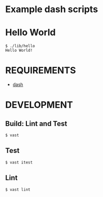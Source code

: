 # Example dash scripts

# Hello World

```console
$ ./lib/hello
Hello World!
```

# REQUIREMENTS

* [dash](https://linux.die.net/man/1/dash)

# DEVELOPMENT

## Build: Lint and Test

```console
$ vast
```

## Test

```console
$ vast itest
```

## Lint

```console
$ vast lint
```
